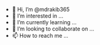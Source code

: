 - 👋 Hi, I’m @mdrakib365
- 👀 I’m interested in ...
- 🌱 I’m currently learning ...
- 💞️ I’m looking to collaborate on ...
- 📫 How to reach me ...

<!---
mdrakib365/network is a ✨ special ✨ repository because its `README.md` (this file) appears on your GitHub profile.
You can click the Preview link to take a look at your changes.
--->
